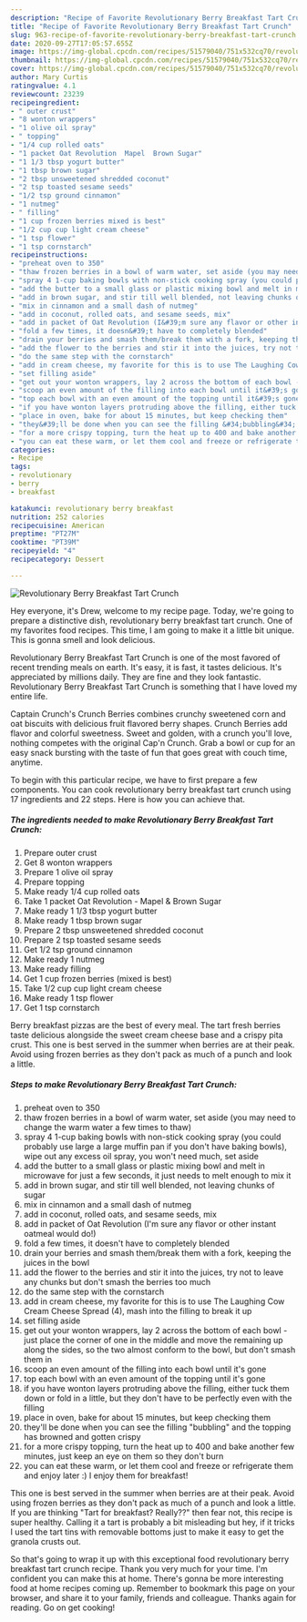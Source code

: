 ```yaml
---
description: "Recipe of Favorite Revolutionary Berry Breakfast Tart Crunch"
title: "Recipe of Favorite Revolutionary Berry Breakfast Tart Crunch"
slug: 963-recipe-of-favorite-revolutionary-berry-breakfast-tart-crunch
date: 2020-09-27T17:05:57.655Z
image: https://img-global.cpcdn.com/recipes/51579040/751x532cq70/revolutionary-berry-breakfast-tart-crunch-recipe-main-photo.jpg
thumbnail: https://img-global.cpcdn.com/recipes/51579040/751x532cq70/revolutionary-berry-breakfast-tart-crunch-recipe-main-photo.jpg
cover: https://img-global.cpcdn.com/recipes/51579040/751x532cq70/revolutionary-berry-breakfast-tart-crunch-recipe-main-photo.jpg
author: Mary Curtis
ratingvalue: 4.1
reviewcount: 23239
recipeingredient:
- " outer crust"
- "8 wonton wrappers"
- "1 olive oil spray"
- " topping"
- "1/4 cup rolled oats"
- "1 packet Oat Revolution  Mapel  Brown Sugar"
- "1 1/3 tbsp yogurt butter"
- "1 tbsp brown sugar"
- "2 tbsp unsweetened shredded coconut"
- "2 tsp toasted sesame seeds"
- "1/2 tsp ground cinnamon"
- "1 nutmeg"
- " filling"
- "1 cup frozen berries mixed is best"
- "1/2 cup cup light cream cheese"
- "1 tsp flower"
- "1 tsp cornstarch"
recipeinstructions:
- "preheat oven to 350"
- "thaw frozen berries in a bowl of warm water, set aside (you may need to change the warm water a few times to thaw)"
- "spray 4 1-cup baking bowls with non-stick cooking spray (you could probably use large a large muffin pan if you don&#39;t have baking bowls), wipe out any excess oil spray, you won&#39;t need much, set aside"
- "add the butter to a small glass or plastic mixing bowl and melt in microwave for just a few seconds, it just needs to melt enough to mix it"
- "add in brown sugar, and stir till well blended, not leaving chunks of sugar"
- "mix in cinnamon and a small dash of nutmeg"
- "add in coconut, rolled oats, and sesame seeds, mix"
- "add in packet of Oat Revolution (I&#39;m sure any flavor or other instant oatmeal would do!)"
- "fold a few times, it doesn&#39;t have to completely blended"
- "drain your berries and smash them/break them with a fork, keeping the juices in the bowl"
- "add the flower to the berries and stir it into the juices, try not to leave any chunks but don&#39;t smash the berries too much"
- "do the same step with the cornstarch"
- "add in cream cheese, my favorite for this is to use The Laughing Cow Cream Cheese Spread (4), mash into the filling to break it up"
- "set filling aside"
- "get out your wonton wrappers, lay 2 across the bottom of each bowl - just place the corner of one in the middle and move the remaining up along the sides, so the two almost conform to the bowl, but don&#39;t smash them in"
- "scoop an even amount of the filling into each bowl until it&#39;s gone"
- "top each bowl with an even amount of the topping until it&#39;s gone"
- "if you have wonton layers protruding above the filling, either tuck them down or fold in a little, but they don&#39;t have to be perfectly even with the filling"
- "place in oven, bake for about 15 minutes, but keep checking them"
- "they&#39;ll be done when you can see the filling &#34;bubbling&#34; and the topping has browned and gotten crispy"
- "for a more crispy topping, turn the heat up to 400 and bake another few minutes, just keep an eye on them so they don&#39;t burn"
- "you can eat these warm, or let them cool and freeze or refrigerate them and enjoy later :) I enjoy them for breakfast!"
categories:
- Recipe
tags:
- revolutionary
- berry
- breakfast

katakunci: revolutionary berry breakfast 
nutrition: 252 calories
recipecuisine: American
preptime: "PT27M"
cooktime: "PT39M"
recipeyield: "4"
recipecategory: Dessert

---
```



![Revolutionary Berry Breakfast Tart Crunch](https://img-global.cpcdn.com/recipes/51579040/751x532cq70/revolutionary-berry-breakfast-tart-crunch-recipe-main-photo.jpg)

Hey everyone, it's Drew, welcome to my recipe page. Today, we're going to prepare a distinctive dish, revolutionary berry breakfast tart crunch. One of my favorites food recipes. This time, I am going to make it a little bit unique. This is gonna smell and look delicious.

Revolutionary Berry Breakfast Tart Crunch is one of the most favored of recent trending meals on earth. It's easy, it is fast, it tastes delicious. It's appreciated by millions daily. They are fine and they look fantastic. Revolutionary Berry Breakfast Tart Crunch is something that I have loved my entire life.

Captain Crunch&#39;s Crunch Berries combines crunchy sweetened corn and oat biscuits with delicious fruit flavored berry shapes. Crunch Berries add flavor and colorful sweetness. Sweet and golden, with a crunch you&#39;ll love, nothing competes with the original Cap&#39;n Crunch. Grab a bowl or cup for an easy snack bursting with the taste of fun that goes great with couch time, anytime.


To begin with this particular recipe, we have to first prepare a few components. You can cook revolutionary berry breakfast tart crunch using 17 ingredients and 22 steps. Here is how you can achieve that.

<!--inarticleads1-->

##### The ingredients needed to make Revolutionary Berry Breakfast Tart Crunch:

1. Prepare  outer crust
1. Get 8 wonton wrappers
1. Prepare 1 olive oil spray
1. Prepare  topping
1. Make ready 1/4 cup rolled oats
1. Take 1 packet Oat Revolution - Mapel &amp; Brown Sugar
1. Make ready 1 1/3 tbsp yogurt butter
1. Make ready 1 tbsp brown sugar
1. Prepare 2 tbsp unsweetened shredded coconut
1. Prepare 2 tsp toasted sesame seeds
1. Get 1/2 tsp ground cinnamon
1. Make ready 1 nutmeg
1. Make ready  filling
1. Get 1 cup frozen berries (mixed is best)
1. Take 1/2 cup cup light cream cheese
1. Make ready 1 tsp flower
1. Get 1 tsp cornstarch


Berry breakfast pizzas are the best of every meal. The tart fresh berries taste delicious alongside the sweet cream cheese base and a crispy pita crust. This one is best served in the summer when berries are at their peak. Avoid using frozen berries as they don&#39;t pack as much of a punch and look a little. 

<!--inarticleads2-->

##### Steps to make Revolutionary Berry Breakfast Tart Crunch:

1. preheat oven to 350
1. thaw frozen berries in a bowl of warm water, set aside (you may need to change the warm water a few times to thaw)
1. spray 4 1-cup baking bowls with non-stick cooking spray (you could probably use large a large muffin pan if you don&#39;t have baking bowls), wipe out any excess oil spray, you won&#39;t need much, set aside
1. add the butter to a small glass or plastic mixing bowl and melt in microwave for just a few seconds, it just needs to melt enough to mix it
1. add in brown sugar, and stir till well blended, not leaving chunks of sugar
1. mix in cinnamon and a small dash of nutmeg
1. add in coconut, rolled oats, and sesame seeds, mix
1. add in packet of Oat Revolution (I&#39;m sure any flavor or other instant oatmeal would do!)
1. fold a few times, it doesn&#39;t have to completely blended
1. drain your berries and smash them/break them with a fork, keeping the juices in the bowl
1. add the flower to the berries and stir it into the juices, try not to leave any chunks but don&#39;t smash the berries too much
1. do the same step with the cornstarch
1. add in cream cheese, my favorite for this is to use The Laughing Cow Cream Cheese Spread (4), mash into the filling to break it up
1. set filling aside
1. get out your wonton wrappers, lay 2 across the bottom of each bowl - just place the corner of one in the middle and move the remaining up along the sides, so the two almost conform to the bowl, but don&#39;t smash them in
1. scoop an even amount of the filling into each bowl until it&#39;s gone
1. top each bowl with an even amount of the topping until it&#39;s gone
1. if you have wonton layers protruding above the filling, either tuck them down or fold in a little, but they don&#39;t have to be perfectly even with the filling
1. place in oven, bake for about 15 minutes, but keep checking them
1. they&#39;ll be done when you can see the filling &#34;bubbling&#34; and the topping has browned and gotten crispy
1. for a more crispy topping, turn the heat up to 400 and bake another few minutes, just keep an eye on them so they don&#39;t burn
1. you can eat these warm, or let them cool and freeze or refrigerate them and enjoy later :) I enjoy them for breakfast!


This one is best served in the summer when berries are at their peak. Avoid using frozen berries as they don&#39;t pack as much of a punch and look a little. If you are thinking &#34;Tart for breakfast? Really??&#34; then fear not, this recipe is super healthy. Calling it a tart is probably a bit misleading but hey, if it tricks I used the tart tins with removable bottoms just to make it easy to get the granola crusts out. 

So that's going to wrap it up with this exceptional food revolutionary berry breakfast tart crunch recipe. Thank you very much for your time. I'm confident you can make this at home. There's gonna be more interesting food at home recipes coming up. Remember to bookmark this page on your browser, and share it to your family, friends and colleague. Thanks again for reading. Go on get cooking!
